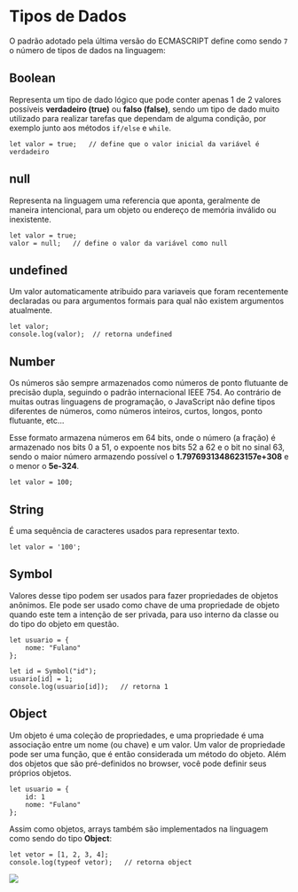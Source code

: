 # Tipos de Dados

O padrão adotado pela última versão do ECMASCRIPT define como sendo `7` o número de tipos de dados na linguagem:

## Boolean

Representa um tipo de dado lógico que pode conter apenas 1 de 2 valores possíveis **verdadeiro (true)** ou **falso (false)**, sendo um tipo de dado muito utilizado para realizar tarefas que dependam de alguma condição, por exemplo junto aos métodos `if/else` e `while`.

    let valor = true;   // define que o valor inicial da variável é verdadeiro

## null

Representa na linguagem uma referencia que aponta, geralmente de maneira intencional, para um objeto ou endereço de memória inválido ou inexistente.

    let valor = true;
    valor = null;   // define o valor da variável como null

## undefined

Um valor automaticamente atribuido para variaveis que foram recentemente declaradas ou para argumentos formais para qual não existem argumentos atualmente.

    let valor;
    console.log(valor);  // retorna undefined

## Number

Os números são sempre armazenados como números de ponto flutuante de precisão dupla, seguindo o padrão internacional IEEE 754. Ao contrário de muitas outras linguagens de programação, o JavaScript não define tipos diferentes de números, como números inteiros, curtos, longos, ponto flutuante, etc...

Esse formato armazena números em 64 bits, onde o número (a fração) é armazenado nos bits 0 a 51, o expoente nos bits 52 a 62 e o bit no sinal 63, sendo o maior número armazendo possível o **1.7976931348623157e+308** e o menor o **5e-324**.

    let valor = 100;

## String

É uma sequência de caracteres usados para representar texto.

    let valor = '100';

## Symbol

Valores desse tipo podem ser usados para fazer propriedades de objetos anônimos. Ele pode ser usado como chave de uma propriedade de objeto quando este tem a intenção de ser privada, para uso interno da classe ou do tipo do objeto em questão.

    let usuario = {
        nome: "Fulano"
    };

    let id = Symbol("id");
    usuario[id] = 1;
    console.log(usuario[id]);   // retorna 1

## Object

Um objeto é uma coleção de propriedades, e uma propriedade é uma associação entre um nome (ou chave) e um valor. Um valor de propriedade pode ser uma função, que é então considerada um método do objeto. Além dos objetos que são pré-definidos no browser, você pode definir seus próprios objetos.

    let usuario = {
        id: 1
        nome: "Fulano"
    };

Assim como objetos, arrays também são implementados na linguagem como sendo do tipo **Object**:

    let vetor = [1, 2, 3, 4];
    console.log(typeof vetor);   // retorna object

![](https://github.com/leandrobeandrade/javascript-references/blob/master/data-types/types.png)

